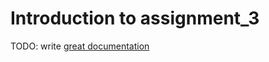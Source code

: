 # Introduction to assignment_3

TODO: write [great documentation](http://jacobian.org/writing/what-to-write/)
